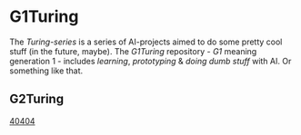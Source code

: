 # G1Turing

The _Turing-series_ is a series of AI-projects aimed to do some pretty cool stuff (in the future, maybe).
The _G1Turing_ repository - _G1_ meaning generation 1 - includes _learning_, _prototyping_ & _doing dumb
stuff_ with AI. Or something like that.


## G2Turing

[40404](https://github.com/ZE-100/G2Turing)